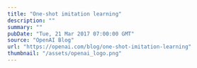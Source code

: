 ```yaml
---
title: "One-shot imitation learning"
description: ""
summary: ""
pubDate: "Tue, 21 Mar 2017 07:00:00 GMT"
source: "OpenAI Blog"
url: "https://openai.com/blog/one-shot-imitation-learning"
thumbnail: "/assets/openai_logo.png"
---
```


